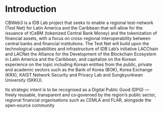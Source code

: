 # Introduction

CBWeb3 is a IDB Lab project that seeks to enable a regional test-network (Test Net) for Latin America and the Caribbean that will allow for the issuance of tCeBM (tokenized Central Bank Money) and the tokenization of financial assets, with a focus on cross-regional interoperability between central banks and financial institutions. The Test Net will build upon the technological capabilities and infrastructure of IDB Lab’s initiative LACChain and LACNet the Alliance for the Development of the Blockchain Ecosystem in Latin America and the Caribbean, and capitalize on the Korean experience on the topic including Korean entities from the public, private and academic sectors such as the Bank of Korea (BOK), Korea Exchange (KRX), KAIST Network Security and Privacy Lab and Sungkyunkwan University (SKKU). 

Its strategic intent is to be recognised as a Digital Public Good (DPG) — freely reusable, transparent and co‑governed by the region’s public sector, regional financial organisations such as CEMLA and FLAR, alongside the open‑source community
